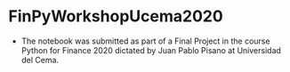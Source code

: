# FinPyWorkshopUcema2020

- The notebook was submitted as part of a Final Project in the course Python for Finance 2020 dictated by Juan Pablo Pisano at Universidad del Cema.
